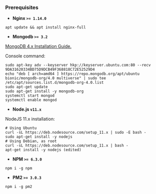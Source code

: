 ### Prerequisites

-   **Nginx `>= 1.14.0`**

```shell
apt update && apt install nginx-full
```

-   **Mongodb `>= 3.2`**

[MongoDB 4.x Installation Guide.](https://docs.mongodb.com/manual/tutorial/install-mongodb-on-ubuntu/)

Console command:

```
sudo apt-key adv --keyserver hkp://keyserver.ubuntu.com:80 --recv 9DA31620334BD75D9DCB49F368818C72E52529D4
echo "deb [ arch=amd64 ] https://repo.mongodb.org/apt/ubuntu bionic/mongodb-org/4.0 multiverse" | sudo tee /etc/apt/sources.list.d/mongodb-org-4.0.list
sudo apt-get update
sudo apt-get install -y mongodb-org
systemctl start mongod
systemctl enable mongod
```

-   **Node.js `v11.x`**

NodeJS 11.x installation:

```shell
# Using Ubuntu
curl -sL https://deb.nodesource.com/setup_11.x | sudo -E bash -
sudo apt-get install -y nodejs
# Using Debian, as root
curl -sL https://deb.nodesource.com/setup_11.x | bash -
apt-get install -y nodejs (edited)
```

-   **NPM `>= 6.3.0`**

```shell
npm i -g npm
```

-   **PM2 `>= 3.0.3`**

```shell
npm i -g pm2
```
